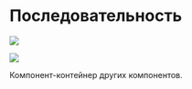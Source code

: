 # Последовательность

![](../../resources/basic/logic/image-(100)-(1)-(1)-(1)-(1)-(1)-(1)-(1)-(2)-(358).png)

![](../../resources/basic/logic/image-(213).png)

Компонент-контейнер других компонентов.
